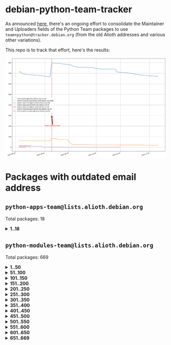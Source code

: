 # debian-python-team-tracker



As announced [here](https://lists.debian.org/debian-python/2021/08/msg00006.html), there's an ongoing effort to consolidate the Maintainer and Uploaders fields of the Python Team packages to use `team+python@tracker.debian.org` (from the old Alioth addresses and various other variations).



This repo is to track that effort, here's the results:



![Python team emails](images/python_team_emails.svg)


# Packages with outdated email address

## `python-apps-team@lists.alioth.debian.org`
Total packages: 18
<details>
<summary><b>1..18</b></summary>


| # | Package | Version |
| --- | --- | --- |
| 1 | [ctop](https://tracker.debian.org/ctop) | 1.0.0-2.1 |
| 2 | [cython](https://tracker.debian.org/cython) | 0.29.14-1 |
| 3 | [db2twitter](https://tracker.debian.org/db2twitter) | 0.6-1.1 |
| 4 | [dodgy](https://tracker.debian.org/dodgy) | 0.1.9-3 |
| 5 | [etm](https://tracker.debian.org/etm) | 3.2.30-1.1 |
| 6 | [firmware-microbit-micropython](https://tracker.debian.org/firmware-microbit-micropython) | 1.0.1-2 |
| 7 | [freealchemist](https://tracker.debian.org/freealchemist) | 0.5-1.1 |
| 8 | [kanboard-cli](https://tracker.debian.org/kanboard-cli) | 0.0.2-1.1 |
| 9 | [lightyears](https://tracker.debian.org/lightyears) | 1.4-2 |
| 10 | [muttdown](https://tracker.debian.org/muttdown) | 0.3.4-1 |
| 11 | [pelican](https://tracker.debian.org/pelican) | 4.0.1+dfsg-1.1 |
| 12 | [pipenv](https://tracker.debian.org/pipenv) | 11.9.0-1.1 |
| 13 | [prospector](https://tracker.debian.org/prospector) | 1.1.7-2 |
| 14 | [pybik](https://tracker.debian.org/pybik) | 3.0-3.1 |
| 15 | [retweet](https://tracker.debian.org/retweet) | 0.10-1.1 |
| 16 | [sen](https://tracker.debian.org/sen) | 0.6.1-0.1 |
| 17 | [sinntp](https://tracker.debian.org/sinntp) | 1.6-1.2 |
| 18 | [smem](https://tracker.debian.org/smem) | 1.5-1.1 |
</details>

## `python-modules-team@lists.alioth.debian.org`
Total packages: 669
<details>
<summary><b>1..50</b></summary>


| # | Package | Version |
| --- | --- | --- |
| 1 | [anorack](https://tracker.debian.org/anorack) | 0.2.7-1 |
| 2 | [anosql](https://tracker.debian.org/anosql) | 1.0.1-1 |
| 3 | [appdirs](https://tracker.debian.org/appdirs) | 1.4.4-1 |
| 4 | [asn1crypto](https://tracker.debian.org/asn1crypto) | 1.4.0-1 |
| 5 | [astral](https://tracker.debian.org/astral) | 1.6.1-2 |
| 6 | [authres](https://tracker.debian.org/authres) | 1.2.0-2 |
| 7 | [automat](https://tracker.debian.org/automat) | 20.2.0-1 |
| 8 | [azure-cosmos-table-python](https://tracker.debian.org/azure-cosmos-table-python) | 1.0.5+git20191025-5 |
| 9 | [babelfish](https://tracker.debian.org/babelfish) | 0.5.4-3 |
| 10 | [bdist-nsi](https://tracker.debian.org/bdist-nsi) | 0.1.5-2 |
| 11 | [behave](https://tracker.debian.org/behave) | 1.2.6-3 |
| 12 | [bernhard](https://tracker.debian.org/bernhard) | 0.2.6-2 |
| 13 | [betamax](https://tracker.debian.org/betamax) | 0.8.1-2 |
| 14 | [bibtexparser](https://tracker.debian.org/bibtexparser) | 1.1.0+ds-3 |
| 15 | [binaryornot](https://tracker.debian.org/binaryornot) | 0.4.4+dfsg-4 |
| 16 | [bitstruct](https://tracker.debian.org/bitstruct) | 8.9.0-1 |
| 17 | [blessings](https://tracker.debian.org/blessings) | 1.6-3 |
| 18 | [case](https://tracker.debian.org/case) | 1.5.3+dfsg-3 |
| 19 | [celery-batches](https://tracker.debian.org/celery-batches) | 0.2-2 |
| 20 | [celery-haystack](https://tracker.debian.org/celery-haystack) | 0.10-4 |
| 21 | [cerealizer](https://tracker.debian.org/cerealizer) | 0.8.1-3 |
| 22 | [chardet](https://tracker.debian.org/chardet) | 4.0.0-1 |
| 23 | [chargebee-python](https://tracker.debian.org/chargebee-python) | 1.6.6-1 |
| 24 | [chargebee2-python](https://tracker.debian.org/chargebee2-python) | 2.7.3-1 |
| 25 | [circuits](https://tracker.debian.org/circuits) | 3.1.0+ds1-2 |
| 26 | [codicefiscale](https://tracker.debian.org/codicefiscale) | 0.9+ds0-2 |
| 27 | [colorclass](https://tracker.debian.org/colorclass) | 2.2.0-2.1 |
| 28 | [colorspacious](https://tracker.debian.org/colorspacious) | 1.1.2-2 |
| 29 | [commonmark](https://tracker.debian.org/commonmark) | 0.9.1-3 |
| 30 | [constantly](https://tracker.debian.org/constantly) | 15.1.0-2 |
| 31 | [contextlib2](https://tracker.debian.org/contextlib2) | 0.6.0.post1-1 |
| 32 | [cookiecutter](https://tracker.debian.org/cookiecutter) | 1.6.0-4 |
| 33 | [coreapi](https://tracker.debian.org/coreapi) | 2.3.3-4 |
| 34 | [coreschema](https://tracker.debian.org/coreschema) | 0.0.4-3 |
| 35 | [cov-core](https://tracker.debian.org/cov-core) | 1.15.0-3 |
| 36 | [cppy](https://tracker.debian.org/cppy) | 1.1.0-2 |
| 37 | [cram](https://tracker.debian.org/cram) | 0.7-4 |
| 38 | [cssutils](https://tracker.debian.org/cssutils) | 1.0.2-3 |
| 39 | [d2to1](https://tracker.debian.org/d2to1) | 0.2.12-2 |
| 40 | [deap](https://tracker.debian.org/deap) | 1.3.1-2 |
| 41 | [debiancontributors](https://tracker.debian.org/debiancontributors) | 0.7.8-2 |
| 42 | [devpi-common](https://tracker.debian.org/devpi-common) | 3.2.2-1.1 |
| 43 | [django-ajax-selects](https://tracker.debian.org/django-ajax-selects) | 1.7.0-3 |
| 44 | [django-anymail](https://tracker.debian.org/django-anymail) | 7.1.0-1 |
| 45 | [django-bitfield](https://tracker.debian.org/django-bitfield) | 1.9.6-2 |
| 46 | [django-dirtyfields](https://tracker.debian.org/django-dirtyfields) | 1.3.1-2 |
| 47 | [django-downloadview](https://tracker.debian.org/django-downloadview) | 2.1.1-1 |
| 48 | [django-environ](https://tracker.debian.org/django-environ) | 0.4.4-2 |
| 49 | [django-filter](https://tracker.debian.org/django-filter) | 2.4.0-1 |
| 50 | [django-hvad](https://tracker.debian.org/django-hvad) | 1.8.0-1.1 |
</details>
<details>
<summary><b>51..100</b></summary>

| # | Package | Version |
| --- | --- | --- |
| 51 | [django-impersonate](https://tracker.debian.org/django-impersonate) | 1.5-1 |
| 52 | [django-js-reverse](https://tracker.debian.org/django-js-reverse) | 0.7.3-1.1 |
| 53 | [django-macaddress](https://tracker.debian.org/django-macaddress) | 1.5.0-2 |
| 54 | [django-markupfield](https://tracker.debian.org/django-markupfield) | 2.0.0-1 |
| 55 | [django-memoize](https://tracker.debian.org/django-memoize) | 2.2.0+dfsg-1 |
| 56 | [django-nose](https://tracker.debian.org/django-nose) | 1.4.6-2.1 |
| 57 | [django-notification](https://tracker.debian.org/django-notification) | 1.2.0-3 |
| 58 | [django-organizations](https://tracker.debian.org/django-organizations) | 1.1.2-1 |
| 59 | [django-pagination](https://tracker.debian.org/django-pagination) | 1.0.7-4 |
| 60 | [django-paintstore](https://tracker.debian.org/django-paintstore) | 0.2-4 |
| 61 | [django-picklefield](https://tracker.debian.org/django-picklefield) | 3.0.1-1 |
| 62 | [django-pipeline](https://tracker.debian.org/django-pipeline) | 1.6.14-3 |
| 63 | [django-q](https://tracker.debian.org/django-q) | 1.2.1-1 |
| 64 | [django-recurrence](https://tracker.debian.org/django-recurrence) | 1.10.3-1 |
| 65 | [django-redis-sessions](https://tracker.debian.org/django-redis-sessions) | 0.6.1-2 |
| 66 | [django-simple-redis-admin](https://tracker.debian.org/django-simple-redis-admin) | 1.4.0-2 |
| 67 | [django-stronghold](https://tracker.debian.org/django-stronghold) | 0.3.0+debian-2 |
| 68 | [django-webpack-loader](https://tracker.debian.org/django-webpack-loader) | 0.6.0-2 |
| 69 | [django-websocket-redis](https://tracker.debian.org/django-websocket-redis) | 0.4.7-2 |
| 70 | [django-wkhtmltopdf](https://tracker.debian.org/django-wkhtmltopdf) | 3.3.0-1 |
| 71 | [django-xmlrpc](https://tracker.debian.org/django-xmlrpc) | 0.1.8-2 |
| 72 | [djangorestframework-api-key](https://tracker.debian.org/djangorestframework-api-key) | 2.0.0-2 |
| 73 | [djangorestframework-filters](https://tracker.debian.org/djangorestframework-filters) | 1.0.0.dev0-1 |
| 74 | [dkimpy](https://tracker.debian.org/dkimpy) | 1.0.5-1 |
| 75 | [dnsdiag](https://tracker.debian.org/dnsdiag) | 1.7.0-1 |
| 76 | [dnspython](https://tracker.debian.org/dnspython) | 2.0.0-1 |
| 77 | [dockerpty](https://tracker.debian.org/dockerpty) | 0.4.1-2 |
| 78 | [dominate](https://tracker.debian.org/dominate) | 2.3.1-2 |
| 79 | [doublex](https://tracker.debian.org/doublex) | 1.9.2-1 |
| 80 | [drf-generators](https://tracker.debian.org/drf-generators) | 0.5.0-1 |
| 81 | [elasticsearch-curator](https://tracker.debian.org/elasticsearch-curator) | 5.8.1-1 |
| 82 | [entrypoints](https://tracker.debian.org/entrypoints) | 0.3-3 |
| 83 | [enum34](https://tracker.debian.org/enum34) | 1.1.6-4 |
| 84 | [enzyme](https://tracker.debian.org/enzyme) | 0.4.1-2 |
| 85 | [exam](https://tracker.debian.org/exam) | 0.10.5-3 |
| 86 | [factory-boy](https://tracker.debian.org/factory-boy) | 2.11.1-3 |
| 87 | [faker](https://tracker.debian.org/faker) | 0.9.3-0.1 |
| 88 | [fakesleep](https://tracker.debian.org/fakesleep) | 0.1-2 |
| 89 | [fastchunking](https://tracker.debian.org/fastchunking) | 0.0.3-2 |
| 90 | [feedgenerator](https://tracker.debian.org/feedgenerator) | 1.9-2 |
| 91 | [flake8-polyfill](https://tracker.debian.org/flake8-polyfill) | 1.0.2-2 |
| 92 | [flask-api](https://tracker.debian.org/flask-api) | 1.1+dfsg-1.1 |
| 93 | [flask-assets](https://tracker.debian.org/flask-assets) | 2.0-1 |
| 94 | [flask-babelex](https://tracker.debian.org/flask-babelex) | 0.9.4-1 |
| 95 | [flask-bcrypt](https://tracker.debian.org/flask-bcrypt) | 0.7.1-2 |
| 96 | [flask-compress](https://tracker.debian.org/flask-compress) | 1.4.0-3 |
| 97 | [flask-gravatar](https://tracker.debian.org/flask-gravatar) | 0.4.2-2 |
| 98 | [flask-htmlmin](https://tracker.debian.org/flask-htmlmin) | 1.3.2-2 |
| 99 | [flask-ldapconn](https://tracker.debian.org/flask-ldapconn) | 0.7.2-1.1 |
| 100 | [flask-limiter](https://tracker.debian.org/flask-limiter) | 1.0.1-2 |
</details>
<details>
<summary><b>101..150</b></summary>

| # | Package | Version |
| --- | --- | --- |
| 101 | [flask-login](https://tracker.debian.org/flask-login) | 0.5.0-1 |
| 102 | [flask-mail](https://tracker.debian.org/flask-mail) | 0.9.1+dfsg1-1.1 |
| 103 | [flask-mongoengine](https://tracker.debian.org/flask-mongoengine) | 0.9.3-4 |
| 104 | [flask-multistatic](https://tracker.debian.org/flask-multistatic) | 1.0-2 |
| 105 | [flask-paranoid](https://tracker.debian.org/flask-paranoid) | 0.2.0-3.1 |
| 106 | [flask-script](https://tracker.debian.org/flask-script) | 2.0.6-2 |
| 107 | [flask-silk](https://tracker.debian.org/flask-silk) | 0.2-18 |
| 108 | [flask-wtf](https://tracker.debian.org/flask-wtf) | 0.14.3-1 |
| 109 | [flufl.bounce](https://tracker.debian.org/flufl.bounce) | 3.0.1-1 |
| 110 | [flufl.enum](https://tracker.debian.org/flufl.enum) | 4.1.1-3 |
| 111 | [flufl.i18n](https://tracker.debian.org/flufl.i18n) | 3.0.1-1 |
| 112 | [flufl.lock](https://tracker.debian.org/flufl.lock) | 5.0.1-1 |
| 113 | [flufl.password](https://tracker.debian.org/flufl.password) | 1.3-3 |
| 114 | [flufl.testing](https://tracker.debian.org/flufl.testing) | 0.7-2 |
| 115 | [gerritlib](https://tracker.debian.org/gerritlib) | 0.8.0-2 |
| 116 | [gmplot](https://tracker.debian.org/gmplot) | 1.2.0-2 |
| 117 | [gpxpy](https://tracker.debian.org/gpxpy) | 1.4.2-1 |
| 118 | [gtextfsm](https://tracker.debian.org/gtextfsm) | 1.1.0-2 |
| 119 | [gtts](https://tracker.debian.org/gtts) | 2.0.3-1 |
| 120 | [gtts-token](https://tracker.debian.org/gtts-token) | 1.1.3-1 |
| 121 | [guzzle-sphinx-theme](https://tracker.debian.org/guzzle-sphinx-theme) | 0.7.11-5 |
| 122 | [hachoir](https://tracker.debian.org/hachoir) | 3.1.0+dfsg-3 |
| 123 | [haproxy-log-analysis](https://tracker.debian.org/haproxy-log-analysis) | 2.0~b0-2 |
| 124 | [heapdict](https://tracker.debian.org/heapdict) | 1.0.1-1 |
| 125 | [hiro](https://tracker.debian.org/hiro) | 0.5-2 |
| 126 | [httpx](https://tracker.debian.org/httpx) | 0.16.1-1 |
| 127 | [hypothesis-auto](https://tracker.debian.org/hypothesis-auto) | 1.1.4-2 |
| 128 | [importmagic](https://tracker.debian.org/importmagic) | 0.1.7-2 |
| 129 | [inflection](https://tracker.debian.org/inflection) | 0.3.1-2 |
| 130 | [isodate](https://tracker.debian.org/isodate) | 0.6.0-2 |
| 131 | [itypes](https://tracker.debian.org/itypes) | 1.1.0-4 |
| 132 | [jaraco.itertools](https://tracker.debian.org/jaraco.itertools) | 2.0.1-4 |
| 133 | [javaproperties](https://tracker.debian.org/javaproperties) | 0.7.0-1 |
| 134 | [jinja2-time](https://tracker.debian.org/jinja2-time) | 0.2.0-2 |
| 135 | [jpy](https://tracker.debian.org/jpy) | 0.9.0-3 |
| 136 | [jpylyzer](https://tracker.debian.org/jpylyzer) | 2.0.0-3 |
| 137 | [json-tricks](https://tracker.debian.org/json-tricks) | 3.11.0-2 |
| 138 | [jsonhyperschema-codec](https://tracker.debian.org/jsonhyperschema-codec) | 1.0.3-2 |
| 139 | [jsonpickle](https://tracker.debian.org/jsonpickle) | 1.2-1 |
| 140 | [junos-eznc](https://tracker.debian.org/junos-eznc) | 2.1.7-3 |
| 141 | [jupyter-sphinx-theme](https://tracker.debian.org/jupyter-sphinx-theme) | 0.0.6+ds1-10 |
| 142 | [kitchen](https://tracker.debian.org/kitchen) | 1.2.6-2 |
| 143 | [kivy](https://tracker.debian.org/kivy) | 1.11.0-2 |
| 144 | [lazr.delegates](https://tracker.debian.org/lazr.delegates) | 2.0.3-2 |
| 145 | [lazr.smtptest](https://tracker.debian.org/lazr.smtptest) | 2.0.3-2 |
| 146 | [lexicon](https://tracker.debian.org/lexicon) | 3.3.17-1 |
| 147 | [libthumbor](https://tracker.debian.org/libthumbor) | 1.3.3-2 |
| 148 | [logilab-constraint](https://tracker.debian.org/logilab-constraint) | 0.6.0-2 |
| 149 | [mako](https://tracker.debian.org/mako) | 1.1.3+ds1-2 |
| 150 | [manuel](https://tracker.debian.org/manuel) | 1.10.1-2 |
</details>
<details>
<summary><b>151..200</b></summary>

| # | Package | Version |
| --- | --- | --- |
| 151 | [markupsafe](https://tracker.debian.org/markupsafe) | 1.1.1-1 |
| 152 | [mercurial-extension-utils](https://tracker.debian.org/mercurial-extension-utils) | 1.5.1-1 |
| 153 | [mercurial-extension-utils](https://tracker.debian.org/mercurial-extension-utils) | 1.5.1-3 |
| 154 | [mercurial-keyring](https://tracker.debian.org/mercurial-keyring) | 1.3.1-3 |
| 155 | [microsoft-authentication-extensions-for-python](https://tracker.debian.org/microsoft-authentication-extensions-for-python) | 0.3.0-1 |
| 156 | [milksnake](https://tracker.debian.org/milksnake) | 0.1.5-1 |
| 157 | [mimerender](https://tracker.debian.org/mimerender) | 0.6.0-2 |
| 158 | [mmllib](https://tracker.debian.org/mmllib) | 0.3.0.post1-2 |
| 159 | [mockldap](https://tracker.debian.org/mockldap) | 0.3.0-4 |
| 160 | [modernize](https://tracker.debian.org/modernize) | 0.7-2 |
| 161 | [moksha.common](https://tracker.debian.org/moksha.common) | 1.2.5-4 |
| 162 | [more-itertools](https://tracker.debian.org/more-itertools) | 4.2.0-3 |
| 163 | [mrtparse](https://tracker.debian.org/mrtparse) | 1.6-2 |
| 164 | [musicbrainzngs](https://tracker.debian.org/musicbrainzngs) | 0.7.1-2 |
| 165 | [mutagen](https://tracker.debian.org/mutagen) | 1.45.1-2 |
| 166 | [mwic](https://tracker.debian.org/mwic) | 0.7.8-1 |
| 167 | [mysql-connector-python](https://tracker.debian.org/mysql-connector-python) | 8.0.15-2 |
| 168 | [nb2plots](https://tracker.debian.org/nb2plots) | 0.6-2 |
| 169 | [netmiko](https://tracker.debian.org/netmiko) | 2.4.2-1 |
| 170 | [networkx](https://tracker.debian.org/networkx) | 2.5+ds-2 |
| 171 | [nose](https://tracker.debian.org/nose) | 1.3.7-6 |
| 172 | [nose2](https://tracker.debian.org/nose2) | 0.9.2-1 |
| 173 | [nose2-cov](https://tracker.debian.org/nose2-cov) | 1.0a4-3 |
| 174 | [ntplib](https://tracker.debian.org/ntplib) | 0.3.3-2 |
| 175 | [numpy-stl](https://tracker.debian.org/numpy-stl) | 2.9.0-1 |
| 176 | [numpydoc](https://tracker.debian.org/numpydoc) | 1.1.0-3 |
| 177 | [obsub](https://tracker.debian.org/obsub) | 0.2-4 |
| 178 | [okasha](https://tracker.debian.org/okasha) | 0.2.4-4 |
| 179 | [overpass](https://tracker.debian.org/overpass) | 0.7-1 |
| 180 | [pastescript](https://tracker.debian.org/pastescript) | 2.0.2-4 |
| 181 | [pcapy](https://tracker.debian.org/pcapy) | 0.11.4-2 |
| 182 | [pdfkit](https://tracker.debian.org/pdfkit) | 0.6.1-2 |
| 183 | [pep8](https://tracker.debian.org/pep8) | 1.7.1-9 |
| 184 | [pep8-naming](https://tracker.debian.org/pep8-naming) | 0.10.0-1 |
| 185 | [pg8000](https://tracker.debian.org/pg8000) | 1.10.6-2 |
| 186 | [pidcat](https://tracker.debian.org/pidcat) | 2.1.0-4 |
| 187 | [pilkit](https://tracker.debian.org/pilkit) | 2.0-3 |
| 188 | [plastex](https://tracker.debian.org/plastex) | 2.1-2 |
| 189 | [ply](https://tracker.debian.org/ply) | 3.11-4 |
| 190 | [portio](https://tracker.debian.org/portio) | 0.5-4 |
| 191 | [postgresfixture](https://tracker.debian.org/postgresfixture) | 0.4.2-1 |
| 192 | [power](https://tracker.debian.org/power) | 1.4+dfsg-4 |
| 193 | [pprintpp](https://tracker.debian.org/pprintpp) | 0.4.0-2 |
| 194 | [preggy](https://tracker.debian.org/preggy) | 1.4.4-1 |
| 195 | [prettytable](https://tracker.debian.org/prettytable) | 0.7.2-5 |
| 196 | [proxmoxer](https://tracker.debian.org/proxmoxer) | 1.0.3-2 |
| 197 | [ptable](https://tracker.debian.org/ptable) | 0.9.2-2 |
| 198 | [py-macaroon-bakery](https://tracker.debian.org/py-macaroon-bakery) | 1.3.1-1 |
| 199 | [py-radix](https://tracker.debian.org/py-radix) | 0.10.0-3 |
| 200 | [py3dns](https://tracker.debian.org/py3dns) | 3.2.1-1 |
</details>
<details>
<summary><b>201..250</b></summary>

| # | Package | Version |
| --- | --- | --- |
| 201 | [pyasn1](https://tracker.debian.org/pyasn1) | 0.4.8-1 |
| 202 | [pybindgen](https://tracker.debian.org/pybindgen) | 0.20.0+dfsg1-2 |
| 203 | [pycairo](https://tracker.debian.org/pycairo) | 1.16.2-3 |
| 204 | [pycairo](https://tracker.debian.org/pycairo) | 1.16.2-4 |
| 205 | [pycallgraph](https://tracker.debian.org/pycallgraph) | 1.1.3-1.2 |
| 206 | [pycares](https://tracker.debian.org/pycares) | 3.1.1-1 |
| 207 | [pycifrw](https://tracker.debian.org/pycifrw) | 4.4-2 |
| 208 | [pyclamd](https://tracker.debian.org/pyclamd) | 0.4.0-2 |
| 209 | [pycodestyle](https://tracker.debian.org/pycodestyle) | 2.6.0-1 |
| 210 | [pycparser](https://tracker.debian.org/pycparser) | 2.20-3 |
| 211 | [pycryptodome](https://tracker.debian.org/pycryptodome) | 3.9.7+dfsg1-1 |
| 212 | [pycxx](https://tracker.debian.org/pycxx) | 7.1.4-0.1 |
| 213 | [pydbus](https://tracker.debian.org/pydbus) | 0.6.0-4 |
| 214 | [pydenticon](https://tracker.debian.org/pydenticon) | 0.3.1-2 |
| 215 | [pydispatcher](https://tracker.debian.org/pydispatcher) | 2.0.5-2 |
| 216 | [pydle](https://tracker.debian.org/pydle) | 0.9.4-2 |
| 217 | [pyeapi](https://tracker.debian.org/pyeapi) | 0.8.1-2 |
| 218 | [pyee](https://tracker.debian.org/pyee) | 7.0.2-1 |
| 219 | [pyenchant](https://tracker.debian.org/pyenchant) | 3.2.0-1 |
| 220 | [pyfg](https://tracker.debian.org/pyfg) | 0.50-2 |
| 221 | [pyfiglet](https://tracker.debian.org/pyfiglet) | 0.8.0+dfsg-1 |
| 222 | [pyfribidi](https://tracker.debian.org/pyfribidi) | 0.12.0+repack-7 |
| 223 | [pygame](https://tracker.debian.org/pygame) | 1.9.6+dfsg-2 |
| 224 | [pygeoif](https://tracker.debian.org/pygeoif) | 0.7-2 |
| 225 | [pygithub](https://tracker.debian.org/pygithub) | 1.43.7-1 |
| 226 | [pygments](https://tracker.debian.org/pygments) | 2.3.1+dfsg-3 |
| 227 | [pygtail](https://tracker.debian.org/pygtail) | 0.6.1-2 |
| 228 | [pygtkspellcheck](https://tracker.debian.org/pygtkspellcheck) | 4.0.5-2 |
| 229 | [pyhamcrest](https://tracker.debian.org/pyhamcrest) | 1.9.0-3 |
| 230 | [pyinotify](https://tracker.debian.org/pyinotify) | 0.9.6-1.3 |
| 231 | [pyiosxr](https://tracker.debian.org/pyiosxr) | 0.52-1.1 |
| 232 | [pyjavaproperties](https://tracker.debian.org/pyjavaproperties) | 0.7-2 |
| 233 | [pyjokes](https://tracker.debian.org/pyjokes) | 0.5.0-3 |
| 234 | [pykcs11](https://tracker.debian.org/pykcs11) | 1.5.10-1 |
| 235 | [pylama](https://tracker.debian.org/pylama) | 7.4.3-3 |
| 236 | [pylibmc](https://tracker.debian.org/pylibmc) | 1.5.2-3 |
| 237 | [pylint-celery](https://tracker.debian.org/pylint-celery) | 0.3-5 |
| 238 | [pylint-common](https://tracker.debian.org/pylint-common) | 0.2.5-4 |
| 239 | [pylint-django](https://tracker.debian.org/pylint-django) | 2.0.13-1 |
| 240 | [pylint-flask](https://tracker.debian.org/pylint-flask) | 0.5-4 |
| 241 | [pylint-plugin-utils](https://tracker.debian.org/pylint-plugin-utils) | 0.6-1 |
| 242 | [pymacs](https://tracker.debian.org/pymacs) | 0.25-3 |
| 243 | [pymilter](https://tracker.debian.org/pymilter) | 1.0.4-2 |
| 244 | [pymodbus](https://tracker.debian.org/pymodbus) | 2.1.0+dfsg-2 |
| 245 | [pymssql](https://tracker.debian.org/pymssql) | 2.1.4+dfsg-3 |
| 246 | [pynag](https://tracker.debian.org/pynag) | 1.1.2+dfsg-2 |
| 247 | [pynliner](https://tracker.debian.org/pynliner) | 0.8.0-2 |
| 248 | [pyopengl](https://tracker.debian.org/pyopengl) | 3.1.5+dfsg-1 |
| 249 | [pypandoc](https://tracker.debian.org/pypandoc) | 1.5+ds0-1 |
| 250 | [pyparsing](https://tracker.debian.org/pyparsing) | 2.4.7-1 |
</details>
<details>
<summary><b>251..300</b></summary>

| # | Package | Version |
| --- | --- | --- |
| 251 | [pyphen](https://tracker.debian.org/pyphen) | 0.9.5-3 |
| 252 | [pyprind](https://tracker.debian.org/pyprind) | 2.11.2-2 |
| 253 | [pyquery](https://tracker.debian.org/pyquery) | 1.2.9-4 |
| 254 | [pyrad](https://tracker.debian.org/pyrad) | 2.1-2 |
| 255 | [pyrsistent](https://tracker.debian.org/pyrsistent) | 0.15.5-1 |
| 256 | [pysimplesoap](https://tracker.debian.org/pysimplesoap) | 1.16.2-3 |
| 257 | [pysmi](https://tracker.debian.org/pysmi) | 0.3.2-2 |
| 258 | [pysodium](https://tracker.debian.org/pysodium) | 0.7.0-2 |
| 259 | [pyspf](https://tracker.debian.org/pyspf) | 2.0.14-2 |
| 260 | [pysrt](https://tracker.debian.org/pysrt) | 1.0.1-2 |
| 261 | [pyssim](https://tracker.debian.org/pyssim) | 0.2-2 |
| 262 | [pystemd](https://tracker.debian.org/pystemd) | 0.7.0-4 |
| 263 | [pysubnettree](https://tracker.debian.org/pysubnettree) | 0.33-1 |
| 264 | [pytaglib](https://tracker.debian.org/pytaglib) | 0.3.6+dfsg-2 |
| 265 | [pytds](https://tracker.debian.org/pytds) | 1.10.0-1 |
| 266 | [pytest-arraydiff](https://tracker.debian.org/pytest-arraydiff) | 0.3-1 |
| 267 | [pytest-bdd](https://tracker.debian.org/pytest-bdd) | 3.2.1-1 |
| 268 | [pytest-cookies](https://tracker.debian.org/pytest-cookies) | 0.4.0-1 |
| 269 | [pytest-django](https://tracker.debian.org/pytest-django) | 3.5.1-1 |
| 270 | [pytest-expect](https://tracker.debian.org/pytest-expect) | 1.1.0-2 |
| 271 | [pytest-forked](https://tracker.debian.org/pytest-forked) | 1.3.0-1 |
| 272 | [pytest-httpbin](https://tracker.debian.org/pytest-httpbin) | 1.0.0-2 |
| 273 | [pytest-instafail](https://tracker.debian.org/pytest-instafail) | 0.4.2-1 |
| 274 | [pytest-remotedata](https://tracker.debian.org/pytest-remotedata) | 0.3.2-1 |
| 275 | [pytest-runner](https://tracker.debian.org/pytest-runner) | 2.11.1-1.2 |
| 276 | [pytest-sugar](https://tracker.debian.org/pytest-sugar) | 0.9.4-1 |
| 277 | [pytest-tornado](https://tracker.debian.org/pytest-tornado) | 0.8.1-1 |
| 278 | [pytest-vcr](https://tracker.debian.org/pytest-vcr) | 1.0.2-2 |
| 279 | [pytest-xvfb](https://tracker.debian.org/pytest-xvfb) | 1.2.0-1 |
| 280 | [python-activipy](https://tracker.debian.org/python-activipy) | 0.1-7 |
| 281 | [python-adal](https://tracker.debian.org/python-adal) | 1.2.2-1 |
| 282 | [python-agate](https://tracker.debian.org/python-agate) | 1.6.1-1 |
| 283 | [python-agate-excel](https://tracker.debian.org/python-agate-excel) | 0.2.3-1 |
| 284 | [python-aiohttp-security](https://tracker.debian.org/python-aiohttp-security) | 0.4.0-2 |
| 285 | [python-aiohttp-session](https://tracker.debian.org/python-aiohttp-session) | 2.9.0-2 |
| 286 | [python-aioinflux](https://tracker.debian.org/python-aioinflux) | 0.9.0-2 |
| 287 | [python-aiomeasures](https://tracker.debian.org/python-aiomeasures) | 0.5.14-3 |
| 288 | [python-amqplib](https://tracker.debian.org/python-amqplib) | 1.0.2-2 |
| 289 | [python-anyjson](https://tracker.debian.org/python-anyjson) | 0.3.3-2 |
| 290 | [python-apptools](https://tracker.debian.org/python-apptools) | 4.5.0-1.1 |
| 291 | [python-aptly](https://tracker.debian.org/python-aptly) | 0.12.10-2 |
| 292 | [python-args](https://tracker.debian.org/python-args) | 0.1.0-3 |
| 293 | [python-arpy](https://tracker.debian.org/python-arpy) | 1.1.1-4 |
| 294 | [python-astor](https://tracker.debian.org/python-astor) | 0.8.1-1 |
| 295 | [python-async-timeout](https://tracker.debian.org/python-async-timeout) | 3.0.1-1.1 |
| 296 | [python-base58](https://tracker.debian.org/python-base58) | 1.0.3-1.1 |
| 297 | [python-bcdoc](https://tracker.debian.org/python-bcdoc) | 0.16.0-2 |
| 298 | [python-bioblend](https://tracker.debian.org/python-bioblend) | 0.7.0-3 |
| 299 | [python-bitbucket-api](https://tracker.debian.org/python-bitbucket-api) | 0.5.0-3 |
| 300 | [python-box](https://tracker.debian.org/python-box) | 3.4.6-2 |
</details>
<details>
<summary><b>301..350</b></summary>

| # | Package | Version |
| --- | --- | --- |
| 301 | [python-btrees](https://tracker.debian.org/python-btrees) | 4.3.1-2 |
| 302 | [python-cachecontrol](https://tracker.debian.org/python-cachecontrol) | 0.12.6-1 |
| 303 | [python-can](https://tracker.debian.org/python-can) | 3.3.2.final~github-2 |
| 304 | [python-cement](https://tracker.debian.org/python-cement) | 2.10.0-2 |
| 305 | [python-cerberus](https://tracker.debian.org/python-cerberus) | 1.3.2-1 |
| 306 | [python-click-log](https://tracker.debian.org/python-click-log) | 0.2.1-2 |
| 307 | [python-click-threading](https://tracker.debian.org/python-click-threading) | 0.4.4-2 |
| 308 | [python-clint](https://tracker.debian.org/python-clint) | 0.5.1-3 |
| 309 | [python-cluster](https://tracker.debian.org/python-cluster) | 1.3.3-3 |
| 310 | [python-cmarkgfm](https://tracker.debian.org/python-cmarkgfm) | 0.4.2-1 |
| 311 | [python-coloredlogs](https://tracker.debian.org/python-coloredlogs) | 7.3-2 |
| 312 | [python-colour](https://tracker.debian.org/python-colour) | 0.1.5-2 |
| 313 | [python-commentjson](https://tracker.debian.org/python-commentjson) | 0.8.3-2 |
| 314 | [python-consul](https://tracker.debian.org/python-consul) | 0.7.1-1.1 |
| 315 | [python-cookies](https://tracker.debian.org/python-cookies) | 2.2.1-3 |
| 316 | [python-cpuinfo](https://tracker.debian.org/python-cpuinfo) | 5.0.0-2 |
| 317 | [python-crcmod](https://tracker.debian.org/python-crcmod) | 1.7+dfsg-2 |
| 318 | [python-cs](https://tracker.debian.org/python-cs) | 2.7.1-1 |
| 319 | [python-cssselect2](https://tracker.debian.org/python-cssselect2) | 0.3.0-1 |
| 320 | [python-daiquiri](https://tracker.debian.org/python-daiquiri) | 1.6.0-1 |
| 321 | [python-dbfread](https://tracker.debian.org/python-dbfread) | 2.0.7-3 |
| 322 | [python-decorator](https://tracker.debian.org/python-decorator) | 4.4.2-2 |
| 323 | [python-demjson](https://tracker.debian.org/python-demjson) | 2.2.4-5 |
| 324 | [python-diaspy](https://tracker.debian.org/python-diaspy) | 0.6.0-2 |
| 325 | [python-dict2xml](https://tracker.debian.org/python-dict2xml) | 1.7.0-1 |
| 326 | [python-dictobj](https://tracker.debian.org/python-dictobj) | 0.4-4 |
| 327 | [python-distro](https://tracker.debian.org/python-distro) | 1.5.0-1 |
| 328 | [python-distutils-extra](https://tracker.debian.org/python-distutils-extra) | 2.45 |
| 329 | [python-django-braces](https://tracker.debian.org/python-django-braces) | 1.14.0-1 |
| 330 | [python-django-casclient](https://tracker.debian.org/python-django-casclient) | 1.5.3-1 |
| 331 | [python-django-dbconn-retry](https://tracker.debian.org/python-django-dbconn-retry) | 0.1.5-1.1 |
| 332 | [python-django-etcd-settings](https://tracker.debian.org/python-django-etcd-settings) | 0.1.13+dfsg-3 |
| 333 | [python-django-gravatar2](https://tracker.debian.org/python-django-gravatar2) | 1.4.4-2 |
| 334 | [python-django-jsonfield](https://tracker.debian.org/python-django-jsonfield) | 1.4.0-2 |
| 335 | [python-django-push-notifications](https://tracker.debian.org/python-django-push-notifications) | 1.4.1-1 |
| 336 | [python-django-rest-hooks](https://tracker.debian.org/python-django-rest-hooks) | 1.6.0-1.1 |
| 337 | [python-django-simple-history](https://tracker.debian.org/python-django-simple-history) | 2.7.0-1.1 |
| 338 | [python-django-split-settings](https://tracker.debian.org/python-django-split-settings) | 0.3.0-2 |
| 339 | [python-dnslib](https://tracker.debian.org/python-dnslib) | 0.9.14-1 |
| 340 | [python-docutils](https://tracker.debian.org/python-docutils) | 0.16+dfsg-2 |
| 341 | [python-doubleratchet](https://tracker.debian.org/python-doubleratchet) | 0.6.0-2 |
| 342 | [python-dpkt](https://tracker.debian.org/python-dpkt) | 1.9.2-2 |
| 343 | [python-easywebdav](https://tracker.debian.org/python-easywebdav) | 1.2.0-8 |
| 344 | [python-enable](https://tracker.debian.org/python-enable) | 4.8.1-1 |
| 345 | [python-envisage](https://tracker.debian.org/python-envisage) | 4.9.0-2.1 |
| 346 | [python-envparse](https://tracker.debian.org/python-envparse) | 0.2.0-2 |
| 347 | [python-envs](https://tracker.debian.org/python-envs) | 1.2.6-1.1 |
| 348 | [python-epc](https://tracker.debian.org/python-epc) | 0.0.5-3 |
| 349 | [python-etcd](https://tracker.debian.org/python-etcd) | 0.4.5-2 |
| 350 | [python-ethtool](https://tracker.debian.org/python-ethtool) | 0.14-3 |
</details>
<details>
<summary><b>351..400</b></summary>

| # | Package | Version |
| --- | --- | --- |
| 351 | [python-ewmh](https://tracker.debian.org/python-ewmh) | 0.1.6-2 |
| 352 | [python-exchangelib](https://tracker.debian.org/python-exchangelib) | 3.2.0-1 |
| 353 | [python-exotel](https://tracker.debian.org/python-exotel) | 0.1.5-2 |
| 354 | [python-fastimport](https://tracker.debian.org/python-fastimport) | 0.9.8-5 |
| 355 | [python-feather-format](https://tracker.debian.org/python-feather-format) | 0.3.1+dfsg1-4 |
| 356 | [python-flaky](https://tracker.debian.org/python-flaky) | 3.7.0-1 |
| 357 | [python-flask-jwt-extended](https://tracker.debian.org/python-flask-jwt-extended) | 3.24.1-2 |
| 358 | [python-flask-marshmallow](https://tracker.debian.org/python-flask-marshmallow) | 0.10.1-4 |
| 359 | [python-flask-seeder](https://tracker.debian.org/python-flask-seeder) | 0.1~a2-2 |
| 360 | [python-ftputil](https://tracker.debian.org/python-ftputil) | 3.4-3 |
| 361 | [python-fudge](https://tracker.debian.org/python-fudge) | 1.1.0-2 |
| 362 | [python-gammu](https://tracker.debian.org/python-gammu) | 2.12-2 |
| 363 | [python-genty](https://tracker.debian.org/python-genty) | 1.3.2-1 |
| 364 | [python-geoip](https://tracker.debian.org/python-geoip) | 1.3.2-3 |
| 365 | [python-geoip2](https://tracker.debian.org/python-geoip2) | 2.9.0+dfsg1-2 |
| 366 | [python-getdns](https://tracker.debian.org/python-getdns) | 1.0.0~b1-2 |
| 367 | [python-gflags](https://tracker.debian.org/python-gflags) | 1.5.1-7 |
| 368 | [python-glob2](https://tracker.debian.org/python-glob2) | 0.5-3 |
| 369 | [python-gmpy2](https://tracker.debian.org/python-gmpy2) | 2.1.0~b5-0.1 |
| 370 | [python-gntp](https://tracker.debian.org/python-gntp) | 1.0.3-2 |
| 371 | [python-gnupg](https://tracker.debian.org/python-gnupg) | 0.4.6-1 |
| 372 | [python-guizero](https://tracker.debian.org/python-guizero) | 1.1.0+dfsg1-2 |
| 373 | [python-hashids](https://tracker.debian.org/python-hashids) | 1.3.1-1 |
| 374 | [python-hidapi](https://tracker.debian.org/python-hidapi) | 0.9.0.post3-2 |
| 375 | [python-hiredis](https://tracker.debian.org/python-hiredis) | 1.0.1-1 |
| 376 | [python-hpilo](https://tracker.debian.org/python-hpilo) | 4.3-3 |
| 377 | [python-html2text](https://tracker.debian.org/python-html2text) | 2020.1.16-1 |
| 378 | [python-http-parser](https://tracker.debian.org/python-http-parser) | 0.9.0-1 |
| 379 | [python-httptools](https://tracker.debian.org/python-httptools) | 0.1.1-1 |
| 380 | [python-ibm-cloud-sdk-core](https://tracker.debian.org/python-ibm-cloud-sdk-core) | 1.6.2-1 |
| 381 | [python-icalendar](https://tracker.debian.org/python-icalendar) | 4.0.3-4 |
| 382 | [python-idna](https://tracker.debian.org/python-idna) | 2.10-1 |
| 383 | [python-imagesize](https://tracker.debian.org/python-imagesize) | 1.2.0-2 |
| 384 | [python-iniparse](https://tracker.debian.org/python-iniparse) | 0.4-3 |
| 385 | [python-ipaddr](https://tracker.debian.org/python-ipaddr) | 2.2.0-4 |
| 386 | [python-ipaddress](https://tracker.debian.org/python-ipaddress) | 1.0.23-1 |
| 387 | [python-ipfix](https://tracker.debian.org/python-ipfix) | 0.9.7-2 |
| 388 | [python-irodsclient](https://tracker.debian.org/python-irodsclient) | 0.8.1-2 |
| 389 | [python-isc-dhcp-leases](https://tracker.debian.org/python-isc-dhcp-leases) | 0.9.1-2 |
| 390 | [python-iso3166](https://tracker.debian.org/python-iso3166) | 0.8.git20170319-2 |
| 391 | [python-isoweek](https://tracker.debian.org/python-isoweek) | 1.3.3-3 |
| 392 | [python-jmespath](https://tracker.debian.org/python-jmespath) | 0.10.0-1 |
| 393 | [python-jsonrpc](https://tracker.debian.org/python-jsonrpc) | 1.13.0-1 |
| 394 | [python-junit-xml](https://tracker.debian.org/python-junit-xml) | 1.9-1 |
| 395 | [python-kanboard](https://tracker.debian.org/python-kanboard) | 1.0.1-1.1 |
| 396 | [python-keepalive](https://tracker.debian.org/python-keepalive) | 0.5-2 |
| 397 | [python-keyring](https://tracker.debian.org/python-keyring) | 18.0.1-2 |
| 398 | [python-langdetect](https://tracker.debian.org/python-langdetect) | 1.0.7-4 |
| 399 | [python-ldap](https://tracker.debian.org/python-ldap) | 3.2.0-4 |
| 400 | [python-ldapdomaindump](https://tracker.debian.org/python-ldapdomaindump) | 0.9.3-1 |
</details>
<details>
<summary><b>401..450</b></summary>

| # | Package | Version |
| --- | --- | --- |
| 401 | [python-leather](https://tracker.debian.org/python-leather) | 0.3.3-1.1 |
| 402 | [python-libguess](https://tracker.debian.org/python-libguess) | 1.1-4 |
| 403 | [python-logfury](https://tracker.debian.org/python-logfury) | 0.1.2-4 |
| 404 | [python-lupa](https://tracker.debian.org/python-lupa) | 1.9+dfsg-1 |
| 405 | [python-lzo](https://tracker.debian.org/python-lzo) | 1.12-3 |
| 406 | [python-mailer](https://tracker.debian.org/python-mailer) | 0.8.1-4 |
| 407 | [python-marshmallow-sqlalchemy](https://tracker.debian.org/python-marshmallow-sqlalchemy) | 0.19.0-1 |
| 408 | [python-mastodon](https://tracker.debian.org/python-mastodon) | 1.5.1-1 |
| 409 | [python-mbed-host-tests](https://tracker.debian.org/python-mbed-host-tests) | 1.4.4-3 |
| 410 | [python-mbed-ls](https://tracker.debian.org/python-mbed-ls) | 1.6.2+dfsg-3 |
| 411 | [python-mccabe](https://tracker.debian.org/python-mccabe) | 0.6.1-3 |
| 412 | [python-measurement](https://tracker.debian.org/python-measurement) | 2.0.1-2 |
| 413 | [python-mechanize](https://tracker.debian.org/python-mechanize) | 1:0.4.5-2 |
| 414 | [python-meld3](https://tracker.debian.org/python-meld3) | 1.0.2-3 |
| 415 | [python-mnemonic](https://tracker.debian.org/python-mnemonic) | 0.19-1 |
| 416 | [python-model-mommy](https://tracker.debian.org/python-model-mommy) | 1.6.0-2 |
| 417 | [python-morris](https://tracker.debian.org/python-morris) | 1.2-2 |
| 418 | [python-mpegdash](https://tracker.debian.org/python-mpegdash) | 0.2.0-1 |
| 419 | [python-mpv](https://tracker.debian.org/python-mpv) | 0.5.2-1 |
| 420 | [python-msrestazure](https://tracker.debian.org/python-msrestazure) | 0.6.2-1 |
| 421 | [python-multidict](https://tracker.debian.org/python-multidict) | 5.1.0-1 |
| 422 | [python-munch](https://tracker.debian.org/python-munch) | 2.3.2-2 |
| 423 | [python-murmurhash](https://tracker.debian.org/python-murmurhash) | 1.0.2-1 |
| 424 | [python-nacl](https://tracker.debian.org/python-nacl) | 1.4.0-1 |
| 425 | [python-nine](https://tracker.debian.org/python-nine) | 1.1.0-1 |
| 426 | [python-noise](https://tracker.debian.org/python-noise) | 1.2.3-3 |
| 427 | [python-notify2](https://tracker.debian.org/python-notify2) | 0.3-4 |
| 428 | [python-ntlm-auth](https://tracker.debian.org/python-ntlm-auth) | 1.4.0-1 |
| 429 | [python-oauth](https://tracker.debian.org/python-oauth) | 1.0.1-6 |
| 430 | [python-odf](https://tracker.debian.org/python-odf) | 1.4.1-1 |
| 431 | [python-offtrac](https://tracker.debian.org/python-offtrac) | 0.1.0-2.1 |
| 432 | [python-ofxclient](https://tracker.debian.org/python-ofxclient) | 2.0.4-2 |
| 433 | [python-opcua](https://tracker.debian.org/python-opcua) | 0.98.11-1 |
| 434 | [python-openid-cla](https://tracker.debian.org/python-openid-cla) | 1.2-2 |
| 435 | [python-openid-teams](https://tracker.debian.org/python-openid-teams) | 1.2-2 |
| 436 | [python-openidc-client](https://tracker.debian.org/python-openidc-client) | 0.6.0-1.1 |
| 437 | [python-opentimestamps](https://tracker.debian.org/python-opentimestamps) | 0.4.1-1 |
| 438 | [python-padme](https://tracker.debian.org/python-padme) | 1.1.1-3 |
| 439 | [python-pampy](https://tracker.debian.org/python-pampy) | 1.8.4-2 |
| 440 | [python-pamqp](https://tracker.debian.org/python-pamqp) | 2.3.0-2 |
| 441 | [python-parse-type](https://tracker.debian.org/python-parse-type) | 0.3.4-3 |
| 442 | [python-path-and-address](https://tracker.debian.org/python-path-and-address) | 2.0.1-2 |
| 443 | [python-pathtools](https://tracker.debian.org/python-pathtools) | 0.1.2-4 |
| 444 | [python-paypal](https://tracker.debian.org/python-paypal) | 1.2.5-3 |
| 445 | [python-peakutils](https://tracker.debian.org/python-peakutils) | 1.3.3+ds-2 |
| 446 | [python-pem](https://tracker.debian.org/python-pem) | 19.1.0-1 |
| 447 | [python-persistent](https://tracker.debian.org/python-persistent) | 4.6.4-0.2 |
| 448 | [python-pex](https://tracker.debian.org/python-pex) | 1.1.14-3.1 |
| 449 | [python-pgbouncer](https://tracker.debian.org/python-pgbouncer) | 0.0.9-3 |
| 450 | [python-pgpdump](https://tracker.debian.org/python-pgpdump) | 1.5-2 |
</details>
<details>
<summary><b>451..500</b></summary>

| # | Package | Version |
| --- | --- | --- |
| 451 | [python-pgspecial](https://tracker.debian.org/python-pgspecial) | 1.11.10+dfsg1-1 |
| 452 | [python-phonenumbers](https://tracker.debian.org/python-phonenumbers) | 8.12.1-1 |
| 453 | [python-picklable-itertools](https://tracker.debian.org/python-picklable-itertools) | 0.1.1-3 |
| 454 | [python-pika](https://tracker.debian.org/python-pika) | 0.11.0-5 |
| 455 | [python-plac](https://tracker.debian.org/python-plac) | 0.9.6-1.1 |
| 456 | [python-plaster](https://tracker.debian.org/python-plaster) | 1.0-2 |
| 457 | [python-plaster-pastedeploy](https://tracker.debian.org/python-plaster-pastedeploy) | 0.5-3 |
| 458 | [python-prctl](https://tracker.debian.org/python-prctl) | 1.7-2 |
| 459 | [python-preshed](https://tracker.debian.org/python-preshed) | 3.0.2-1 |
| 460 | [python-pretend](https://tracker.debian.org/python-pretend) | 1.0.9-1 |
| 461 | [python-prettylog](https://tracker.debian.org/python-prettylog) | 0.1.0-2 |
| 462 | [python-priority](https://tracker.debian.org/python-priority) | 1.3.0-3 |
| 463 | [python-progress](https://tracker.debian.org/python-progress) | 1.5-1 |
| 464 | [python-progressbar](https://tracker.debian.org/python-progressbar) | 2.5-2 |
| 465 | [python-protego](https://tracker.debian.org/python-protego) | 0.1.16+dfsg-2 |
| 466 | [python-prov](https://tracker.debian.org/python-prov) | 1.5.2-2 |
| 467 | [python-pskc](https://tracker.debian.org/python-pskc) | 1.1-3 |
| 468 | [python-publicsuffix2](https://tracker.debian.org/python-publicsuffix2) | 2.20191221-2 |
| 469 | [python-py-zipkin](https://tracker.debian.org/python-py-zipkin) | 0.15.0-1.1 |
| 470 | [python-pyalsa](https://tracker.debian.org/python-pyalsa) | 1.1.6-2 |
| 471 | [python-pyasn1-modules](https://tracker.debian.org/python-pyasn1-modules) | 0.2.1-1 |
| 472 | [python-pyface](https://tracker.debian.org/python-pyface) | 6.1.2-2 |
| 473 | [python-pyftpdlib](https://tracker.debian.org/python-pyftpdlib) | 1.5.4-2 |
| 474 | [python-pygerrit2](https://tracker.debian.org/python-pygerrit2) | 2.0.4-2 |
| 475 | [python-pygtrie](https://tracker.debian.org/python-pygtrie) | 2.2-1.1 |
| 476 | [python-pypump](https://tracker.debian.org/python-pypump) | 0.7-3 |
| 477 | [python-pysnmp4-apps](https://tracker.debian.org/python-pysnmp4-apps) | 0.3.2-2.2 |
| 478 | [python-pysnmp4-mibs](https://tracker.debian.org/python-pysnmp4-mibs) | 0.1.3-3 |
| 479 | [python-pytest-benchmark](https://tracker.debian.org/python-pytest-benchmark) | 3.2.2-2 |
| 480 | [python-pyvmomi](https://tracker.debian.org/python-pyvmomi) | 6.7.1-3 |
| 481 | [python-qtpy](https://tracker.debian.org/python-qtpy) | 1.9.0-3 |
| 482 | [python-rarfile](https://tracker.debian.org/python-rarfile) | 3.1-1 |
| 483 | [python-ratelimiter](https://tracker.debian.org/python-ratelimiter) | 1.2.0.post0-1 |
| 484 | [python-redisearch-py](https://tracker.debian.org/python-redisearch-py) | 1.0.0-1 |
| 485 | [python-releases](https://tracker.debian.org/python-releases) | 1.6.3-1 |
| 486 | [python-repoze.lru](https://tracker.debian.org/python-repoze.lru) | 0.7-2 |
| 487 | [python-repoze.sphinx.autointerface](https://tracker.debian.org/python-repoze.sphinx.autointerface) | 0.8-0.2 |
| 488 | [python-repoze.tm2](https://tracker.debian.org/python-repoze.tm2) | 2.0-2 |
| 489 | [python-requests-cache](https://tracker.debian.org/python-requests-cache) | 0.5.2-1 |
| 490 | [python-requests-ntlm](https://tracker.debian.org/python-requests-ntlm) | 1.1.0-1.1 |
| 491 | [python-requirements-detector](https://tracker.debian.org/python-requirements-detector) | 0.6-2 |
| 492 | [python-restless](https://tracker.debian.org/python-restless) | 2.1.1-2 |
| 493 | [python-roman](https://tracker.debian.org/python-roman) | 2.0.0-4 |
| 494 | [python-rpaths](https://tracker.debian.org/python-rpaths) | 0.13-1.1 |
| 495 | [python-rply](https://tracker.debian.org/python-rply) | 0.7.7-2 |
| 496 | [python-schedutils](https://tracker.debian.org/python-schedutils) | 0.6-2.1 |
| 497 | [python-schema](https://tracker.debian.org/python-schema) | 0.6.7-3 |
| 498 | [python-schroot](https://tracker.debian.org/python-schroot) | 0.4-4 |
| 499 | [python-scp](https://tracker.debian.org/python-scp) | 0.13.0-2 |
| 500 | [python-scrapy-djangoitem](https://tracker.debian.org/python-scrapy-djangoitem) | 1.1.1-4 |
</details>
<details>
<summary><b>501..550</b></summary>

| # | Package | Version |
| --- | --- | --- |
| 501 | [python-scripttest](https://tracker.debian.org/python-scripttest) | 1.3-3 |
| 502 | [python-scruffy](https://tracker.debian.org/python-scruffy) | 0.3.3-2 |
| 503 | [python-sdnotify](https://tracker.debian.org/python-sdnotify) | 0.3.1-2 |
| 504 | [python-serverfiles](https://tracker.debian.org/python-serverfiles) | 0.3.0-1 |
| 505 | [python-service-identity](https://tracker.debian.org/python-service-identity) | 18.1.0-6 |
| 506 | [python-sexpdata](https://tracker.debian.org/python-sexpdata) | 0.0.3-2 |
| 507 | [python-shade](https://tracker.debian.org/python-shade) | 1.30.0-3 |
| 508 | [python-shellescape](https://tracker.debian.org/python-shellescape) | 3.4.1-4 |
| 509 | [python-simpy](https://tracker.debian.org/python-simpy) | 2.3.1+dfsg-2 |
| 510 | [python-simpy3](https://tracker.debian.org/python-simpy3) | 3.0.11-2 |
| 511 | [python-slimmer](https://tracker.debian.org/python-slimmer) | 0.1.30-8 |
| 512 | [python-slugify](https://tracker.debian.org/python-slugify) | 4.0.0-1 |
| 513 | [python-smstrade](https://tracker.debian.org/python-smstrade) | 0.2.4-6 |
| 514 | [python-socketpool](https://tracker.debian.org/python-socketpool) | 0.5.3-5 |
| 515 | [python-sparkpost](https://tracker.debian.org/python-sparkpost) | 1.3.7-2 |
| 516 | [python-sphinx-issues](https://tracker.debian.org/python-sphinx-issues) | 1.2.0-2 |
| 517 | [python-spur](https://tracker.debian.org/python-spur) | 0.3.21-1 |
| 518 | [python-srp](https://tracker.debian.org/python-srp) | 1.0.15-1 |
| 519 | [python-statsd](https://tracker.debian.org/python-statsd) | 3.3.0-2 |
| 520 | [python-stopit](https://tracker.debian.org/python-stopit) | 1.1.2-1 |
| 521 | [python-structlog](https://tracker.debian.org/python-structlog) | 20.1.0-1 |
| 522 | [python-sunlight](https://tracker.debian.org/python-sunlight) | 1.1.5-3 |
| 523 | [python-suntime](https://tracker.debian.org/python-suntime) | 1.2.5-2 |
| 524 | [python-tblib](https://tracker.debian.org/python-tblib) | 1.7.0-1 |
| 525 | [python-tempita](https://tracker.debian.org/python-tempita) | 0.5.2-6 |
| 526 | [python-tesserocr](https://tracker.debian.org/python-tesserocr) | 2.5.0-1 |
| 527 | [python-test-server](https://tracker.debian.org/python-test-server) | 0.0.27-2 |
| 528 | [python-testing.common.database](https://tracker.debian.org/python-testing.common.database) | 2.0.0-2 |
| 529 | [python-testing.mysqld](https://tracker.debian.org/python-testing.mysqld) | 1.4.0-4 |
| 530 | [python-testing.postgresql](https://tracker.debian.org/python-testing.postgresql) | 1.3.0-2 |
| 531 | [python-textile](https://tracker.debian.org/python-textile) | 1:4.0.1-3 |
| 532 | [python-thriftpy](https://tracker.debian.org/python-thriftpy) | 0.3.9+ds1-1 |
| 533 | [python-timeline](https://tracker.debian.org/python-timeline) | 0.0.7-2 |
| 534 | [python-tinycss](https://tracker.debian.org/python-tinycss) | 0.4-3 |
| 535 | [python-tinycss2](https://tracker.debian.org/python-tinycss2) | 1.0.2-1 |
| 536 | [python-tktreectrl](https://tracker.debian.org/python-tktreectrl) | 2.0.2-3 |
| 537 | [python-toml](https://tracker.debian.org/python-toml) | 0.10.1-1 |
| 538 | [python-tomlkit](https://tracker.debian.org/python-tomlkit) | 0.6.0-2 |
| 539 | [python-traits](https://tracker.debian.org/python-traits) | 5.2.0-2 |
| 540 | [python-traitsui](https://tracker.debian.org/python-traitsui) | 6.1.3-3 |
| 541 | [python-translationstring](https://tracker.debian.org/python-translationstring) | 1.4-1 |
| 542 | [python-trie](https://tracker.debian.org/python-trie) | 0.2+ds-2 |
| 543 | [python-twitter](https://tracker.debian.org/python-twitter) | 3.3-2 |
| 544 | [python-typeguard](https://tracker.debian.org/python-typeguard) | 2.2.2-1.1 |
| 545 | [python-tzlocal](https://tracker.debian.org/python-tzlocal) | 2.1-1 |
| 546 | [python-udatetime](https://tracker.debian.org/python-udatetime) | 0.0.16-4 |
| 547 | [python-uflash](https://tracker.debian.org/python-uflash) | 1.2.4+dfsg-4 |
| 548 | [python-unicodecsv](https://tracker.debian.org/python-unicodecsv) | 0.14.1-2 |
| 549 | [python-unidiff](https://tracker.debian.org/python-unidiff) | 0.5.5-2 |
| 550 | [python-urlobject](https://tracker.debian.org/python-urlobject) | 2.4.3-3 |
</details>
<details>
<summary><b>551..600</b></summary>

| # | Package | Version |
| --- | --- | --- |
| 551 | [python-urwidtrees](https://tracker.debian.org/python-urwidtrees) | 1.0.3.dev0-1 |
| 552 | [python-utils](https://tracker.debian.org/python-utils) | 2.3.0-2 |
| 553 | [python-vagrant](https://tracker.debian.org/python-vagrant) | 0.5.15-3 |
| 554 | [python-venusian](https://tracker.debian.org/python-venusian) | 3.0.0-1 |
| 555 | [python-vobject](https://tracker.debian.org/python-vobject) | 0.9.6.1-0.2 |
| 556 | [python-watson-developer-cloud](https://tracker.debian.org/python-watson-developer-cloud) | 4.3.0-1 |
| 557 | [python-webencodings](https://tracker.debian.org/python-webencodings) | 0.5.1-2 |
| 558 | [python-webob](https://tracker.debian.org/python-webob) | 1:1.8.6-1.1 |
| 559 | [python-wget](https://tracker.debian.org/python-wget) | 3.2-3 |
| 560 | [python-wheezy.template](https://tracker.debian.org/python-wheezy.template) | 0.1.167-2 |
| 561 | [python-whoosh](https://tracker.debian.org/python-whoosh) | 2.7.4+git6-g9134ad92-5 |
| 562 | [python-wither](https://tracker.debian.org/python-wither) | 1.1-2 |
| 563 | [python-wsgilog](https://tracker.debian.org/python-wsgilog) | 0.3.1-3 |
| 564 | [python-x3dh](https://tracker.debian.org/python-x3dh) | 0.5.8-2 |
| 565 | [python-xeddsa](https://tracker.debian.org/python-xeddsa) | 0.4.6-2 |
| 566 | [python-yaswfp](https://tracker.debian.org/python-yaswfp) | 0.9.3-1.1 |
| 567 | [python-zc.customdoctests](https://tracker.debian.org/python-zc.customdoctests) | 1.0.1-2 |
| 568 | [python-zipp](https://tracker.debian.org/python-zipp) | 1.0.0-3 |
| 569 | [python-zxcvbn](https://tracker.debian.org/python-zxcvbn) | 4.4.28-2 |
| 570 | [python3-proselint](https://tracker.debian.org/python3-proselint) | 0.10.2-2 |
| 571 | [pythondialog](https://tracker.debian.org/pythondialog) | 3.5.1-1 |
| 572 | [pythonmagick](https://tracker.debian.org/pythonmagick) | 0.9.19-6 |
| 573 | [pytoml](https://tracker.debian.org/pytoml) | 0.1.21-1 |
| 574 | [pyuca](https://tracker.debian.org/pyuca) | 1.2-2 |
| 575 | [pyutilib](https://tracker.debian.org/pyutilib) | 5.8.0-1 |
| 576 | [pywavelets](https://tracker.debian.org/pywavelets) | 1.1.1-1 |
| 577 | [pywinrm](https://tracker.debian.org/pywinrm) | 0.3.0-2 |
| 578 | [quark-sphinx-theme](https://tracker.debian.org/quark-sphinx-theme) | 0.5.1-2 |
| 579 | [readlike](https://tracker.debian.org/readlike) | 0.1.3-1.1 |
| 580 | [recommonmark](https://tracker.debian.org/recommonmark) | 0.6.0+ds-1 |
| 581 | [redis-py-cluster](https://tracker.debian.org/redis-py-cluster) | 2.0.0-1 |
| 582 | [reentry](https://tracker.debian.org/reentry) | 1.3.1-1 |
| 583 | [reparser](https://tracker.debian.org/reparser) | 1.4.3-1 |
| 584 | [requests-aws](https://tracker.debian.org/requests-aws) | 0.1.5-2 |
| 585 | [restrictedpython](https://tracker.debian.org/restrictedpython) | 4.0~b3-2 |
| 586 | [ripe-atlas-cousteau](https://tracker.debian.org/ripe-atlas-cousteau) | 1.4.2-3 |
| 587 | [ripe-atlas-sagan](https://tracker.debian.org/ripe-atlas-sagan) | 1.2.2-2 |
| 588 | [robot-detection](https://tracker.debian.org/robot-detection) | 0.4.0-2 |
| 589 | [routes](https://tracker.debian.org/routes) | 2.5.1-1 |
| 590 | [sgmllib3k](https://tracker.debian.org/sgmllib3k) | 1.0.0-3 |
| 591 | [simplegeneric](https://tracker.debian.org/simplegeneric) | 0.8.1-3 |
| 592 | [singledispatch](https://tracker.debian.org/singledispatch) | 3.4.0.3-3 |
| 593 | [sireader](https://tracker.debian.org/sireader) | 1.1.1-2 |
| 594 | [sleekxmpp](https://tracker.debian.org/sleekxmpp) | 1.3.3-6 |
| 595 | [slimit](https://tracker.debian.org/slimit) | 0.8.1-4 |
| 596 | [smartypants](https://tracker.debian.org/smartypants) | 2.0.0-2 |
| 597 | [social-auth-app-django](https://tracker.debian.org/social-auth-app-django) | 3.1.0-2.1 |
| 598 | [social-auth-core](https://tracker.debian.org/social-auth-core) | 3.1.0-1.1 |
| 599 | [sorl-thumbnail](https://tracker.debian.org/sorl-thumbnail) | 12.5.0-2 |
| 600 | [sortedcollections](https://tracker.debian.org/sortedcollections) | 1.0.1-1 |
</details>
<details>
<summary><b>601..650</b></summary>

| # | Package | Version |
| --- | --- | --- |
| 601 | [sortedcontainers](https://tracker.debian.org/sortedcontainers) | 2.1.0-2 |
| 602 | [sparql-wrapper-python](https://tracker.debian.org/sparql-wrapper-python) | 1.8.5-1 |
| 603 | [speaklater](https://tracker.debian.org/speaklater) | 1.3-5 |
| 604 | [sphinx](https://tracker.debian.org/sphinx) | 1.8.5-2 |
| 605 | [sphinx](https://tracker.debian.org/sphinx) | 1.8.5-3 |
| 606 | [sphinx](https://tracker.debian.org/sphinx) | 1.8.5-4 |
| 607 | [sphinx](https://tracker.debian.org/sphinx) | 1.8.5-5 |
| 608 | [sphinx](https://tracker.debian.org/sphinx) | 1.8.5-7 |
| 609 | [sphinx](https://tracker.debian.org/sphinx) | 1.8.5-9 |
| 610 | [sphinx](https://tracker.debian.org/sphinx) | 2.4.3-2 |
| 611 | [sphinx](https://tracker.debian.org/sphinx) | 2.4.3-4 |
| 612 | [sphinx](https://tracker.debian.org/sphinx) | 3.2.1-1 |
| 613 | [sphinx-autorun](https://tracker.debian.org/sphinx-autorun) | 1.1.0-3.1 |
| 614 | [sphinx-celery](https://tracker.debian.org/sphinx-celery) | 2.0.0-1 |
| 615 | [sphinx-intl](https://tracker.debian.org/sphinx-intl) | 2.0.1-2 |
| 616 | [sphinxcontrib-devhelp](https://tracker.debian.org/sphinxcontrib-devhelp) | 1.0.2-2 |
| 617 | [sphinxcontrib-doxylink](https://tracker.debian.org/sphinxcontrib-doxylink) | 1.5-1 |
| 618 | [sphinxcontrib-log-cabinet](https://tracker.debian.org/sphinxcontrib-log-cabinet) | 1.0.1-2 |
| 619 | [sphinxcontrib-qthelp](https://tracker.debian.org/sphinxcontrib-qthelp) | 1.0.3-2 |
| 620 | [sphinxcontrib-rubydomain](https://tracker.debian.org/sphinxcontrib-rubydomain) | 0.1~dev-20100804-2 |
| 621 | [sphinxcontrib-websupport](https://tracker.debian.org/sphinxcontrib-websupport) | 1.2.4-1 |
| 622 | [sphinxtesters](https://tracker.debian.org/sphinxtesters) | 0.2.3-1 |
| 623 | [sqlalchemy](https://tracker.debian.org/sqlalchemy) | 1.3.15+ds1-1 |
| 624 | [sqlparse](https://tracker.debian.org/sqlparse) | 0.3.1-1 |
| 625 | [sshpubkeys](https://tracker.debian.org/sshpubkeys) | 3.1.0-2.1 |
| 626 | [sshtunnel](https://tracker.debian.org/sshtunnel) | 0.1.4-2 |
| 627 | [stardicter](https://tracker.debian.org/stardicter) | 1.2-1 |
| 628 | [straight.plugin](https://tracker.debian.org/straight.plugin) | 1.4.1-3 |
| 629 | [stsci.distutils](https://tracker.debian.org/stsci.distutils) | 0.3.7-5 |
| 630 | [subvertpy](https://tracker.debian.org/subvertpy) | 0.11.0~git20191228+2423bf1-3 |
| 631 | [svgwrite](https://tracker.debian.org/svgwrite) | 1.3.1-1 |
| 632 | [tagpy](https://tracker.debian.org/tagpy) | 2013.1-7 |
| 633 | [terminaltables](https://tracker.debian.org/terminaltables) | 3.1.0-3 |
| 634 | [texext](https://tracker.debian.org/texext) | 0.6.6-2 |
| 635 | [tinydb](https://tracker.debian.org/tinydb) | 3.15.2-2 |
| 636 | [tldextract](https://tracker.debian.org/tldextract) | 2.2.1-1 |
| 637 | [translation-finder](https://tracker.debian.org/translation-finder) | 1.0-1 |
| 638 | [transmissionrpc](https://tracker.debian.org/transmissionrpc) | 0.11-4 |
| 639 | [twodict](https://tracker.debian.org/twodict) | 1.2-2 |
| 640 | [txws](https://tracker.debian.org/txws) | 0.9.1-4 |
| 641 | [txzmq](https://tracker.debian.org/txzmq) | 0.8.0-2 |
| 642 | [typogrify](https://tracker.debian.org/typogrify) | 1:2.0.7-2 |
| 643 | [u-msgpack-python](https://tracker.debian.org/u-msgpack-python) | 2.3.0-2 |
| 644 | [unittest2](https://tracker.debian.org/unittest2) | 1.1.0-7 |
| 645 | [utidylib](https://tracker.debian.org/utidylib) | 0.5-3 |
| 646 | [validators](https://tracker.debian.org/validators) | 0.14.2-2 |
| 647 | [vcr.py](https://tracker.debian.org/vcr.py) | 4.0.2-1 |
| 648 | [vim-autopep8](https://tracker.debian.org/vim-autopep8) | 1.2.0-2 |
| 649 | [voluptuous](https://tracker.debian.org/voluptuous) | 0.11.1-1 |
| 650 | [vsts-cd-manager](https://tracker.debian.org/vsts-cd-manager) | 1.0.2-3 |
</details>
<details>
<summary><b>651..669</b></summary>

| # | Package | Version |
| --- | --- | --- |
| 651 | [wchartype](https://tracker.debian.org/wchartype) | 0.1-2 |
| 652 | [wcwidth](https://tracker.debian.org/wcwidth) | 0.1.9+dfsg1-2 |
| 653 | [webpy](https://tracker.debian.org/webpy) | 1:0.61-1 |
| 654 | [websocket-client](https://tracker.debian.org/websocket-client) | 0.57.0-1 |
| 655 | [wheel](https://tracker.debian.org/wheel) | 0.34.2-1 |
| 656 | [whichcraft](https://tracker.debian.org/whichcraft) | 0.4.1-2 |
| 657 | [wikitrans](https://tracker.debian.org/wikitrans) | 1.3-1 |
| 658 | [willow](https://tracker.debian.org/willow) | 1.4-1 |
| 659 | [wlc](https://tracker.debian.org/wlc) | 1.2-1 |
| 660 | [wokkel](https://tracker.debian.org/wokkel) | 18.0.0-3.1 |
| 661 | [wsgiproxy2](https://tracker.debian.org/wsgiproxy2) | 0.4.5-1.1 |
| 662 | [wtf-peewee](https://tracker.debian.org/wtf-peewee) | 3.0.0+dfsg-2 |
| 663 | [wtforms](https://tracker.debian.org/wtforms) | 2.2.1-2 |
| 664 | [xhtml2pdf](https://tracker.debian.org/xhtml2pdf) | 0.2.4-1 |
| 665 | [xlwt](https://tracker.debian.org/xlwt) | 1.3.0-3 |
| 666 | [zc.lockfile](https://tracker.debian.org/zc.lockfile) | 2.0-1 |
| 667 | [zict](https://tracker.debian.org/zict) | 2.0.0-1 |
| 668 | [zodbpickle](https://tracker.debian.org/zodbpickle) | 1.0-3 |
| 669 | [zope.deprecation](https://tracker.debian.org/zope.deprecation) | 4.4.0-4 |
</details>
